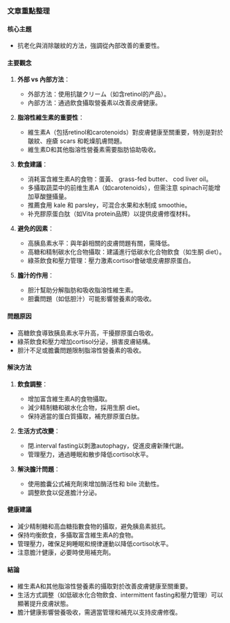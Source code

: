 ### 文章重點整理

#### 核心主題
- 抗老化與消除皺紋的方法，強調從內部改善的重要性。

#### 主要觀念
1. **外部 vs 內部方法**：
   - 外部方法：使用抗皺クリーム（如含retinol的产品）。
   - 內部方法：通過飲食攝取營養素以改善皮膚健康。

2. **脂溶性維生素的重要性**：
   - 維生素A（包括retinol和carotenoids）對皮膚健康至關重要，特別是對於皺紋、痤瘡 scars 和乾燥肌膚問題。
   - 維生素D和其他脂溶性營養素需要脂肪協助吸收。

3. **飲食建議**：
   - 消耗富含維生素A的食物：蛋黃、 grass-fed butter、 cod liver oil。
   - 多攝取蔬菜中的前维生素A（如carotenoids），但需注意 spinach可能增加草酸鹽攝量。
   - 推薦食用 kale 和 parsley，可混合水果和水制成 smoothie。
   - 补充膠原蛋白肽（如Vita protein品牌）以提供皮膚修復材料。

4. **避免的因素**：
   - 高胰島素水平：與年齡相關的皮膚問題有關，需降低。
   - 高糖和精制碳水化合物攝取：建議進行低碳水化合物飲食（如生酮 diet）。
   - 綠茶飲食和壓力管理：壓力激素cortisol會破壞皮膚膠原蛋白。

5. **膽汁的作用**：
   - 胆汁幫助分解脂肪和吸收脂溶性維生素。
   - 胆囊問題（如低胆汁）可能影響營養素的吸收。

#### 問題原因
- 高糖飲食導致胰島素水平升高，干擾膠原蛋白吸收。
- 綠茶飲食和壓力增加cortisol分泌，損害皮膚結構。
- 胆汁不足或膽囊問題限制脂溶性營養素的吸收。

#### 解決方法
1. **飲食調整**：
   - 增加富含維生素A的食物攝取。
   - 減少精制糖和碳水化合物，採用生酮 diet。
   - 保持適當的蛋白質攝取，補充膠原蛋白肽。

2. **生活方式改變**：
   - 閉.interval fasting以刺激autophagy，促進皮膚新陳代謝。
   - 管理壓力，通過睡眠和散步降低cortisol水平。

3. **解決膽汁問題**：
   - 使用膽囊公式補充劑來增加酶活性和 bile 流動性。
   - 調整飲食以促進膽汁分泌。

#### 健康建議
- 減少精制糖和高血糖指數食物的攝取，避免胰島素抵抗。
- 保持均衡飲食，多攝取富含維生素A的食物。
- 管理壓力，確保足夠睡眠和規律運動以降低cortisol水平。
- 注意膽汁健康，必要時使用補充劑。

#### 結論
- 維生素A和其他脂溶性營養素的攝取對於改善皮膚健康至關重要。
- 生活方式調整（如低碳水化合物飲食、intermittent fasting和壓力管理）可以顯著提升皮膚狀態。
- 膽汁健康影響營養吸收，需適當管理和補充以支持皮膚修復。